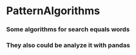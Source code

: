 # PatternAlgorithms
### Some algorithms for search equals words
### They also could be analyze it with pandas